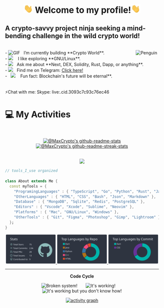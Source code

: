 <!--suppress HtmlDeprecatedAttribute -->

<h1 align="center"><img src="./Hi.gif" width="30px"> Welcome to my profile!<img src="./Hi.gif" width="30px"></h1>
   
   ##   A crypto-savvy project ninja seeking a mind-bending challenge in the wild crypto world!
<br/>   
<div>
   -  <img alt="GIF" src="https://github.com/venuswhispers/venuswhispers/blob/main/images/Developer.gif" width="25" /> &nbsp; I’m currently building **Crypto World**. <img align="right" src="https://raw.githubusercontent.com/Tarikul-Islam-Anik/Animated-Fluent-Emojis/master/Emojis/Animals/Penguin.png" alt="Penguin" width="15%" /><br>
   - <img src="https://github.com/MaxCrypto2017/MaxCrypto2017/blob/main/images/hyperkitty.gif?raw=true" width="20" />&nbsp;&nbsp;&nbsp; I like exploring **GNU/Linux**. <br>
   - <img src="https://github.com/MaxCrypto2017/MaxCrypto2017/blob/main/images/message.gif?raw=true" width="25" />&nbsp;&nbsp; Ask me about **Next, DEX, Solidity, Rust, Dapp, or anything**. <br>
   - <img src="https://github.com/MaxCrypto2017/MaxCrypto2017/blob/main/images/letterbox.gif?raw=true" width="25" /> &nbsp; Find me on Telegram: <a align='center' width='100%' href="https://t.me/MaxCrypto_2017">Click here!</a> <br>
   - &nbsp;&nbsp;<img src="https://github.com/MaxCrypto2017/MaxCrypto2017/blob/main/images/lightning.gif?raw=true" width="12" />&nbsp;&nbsp;&nbsp;&nbsp;Fun fact: Blockchain's future will be eternal**.<br>
  <br />
</div>
<br/>
⚡Chat with me: Skype: live:.cid.3093c7c93c76ec46

# 💻 My Activities
<div style="display: flex; align-items: flex-start; align: center">
  
  <br>
</div>

<!-- activity graph heroku-app start -->

<p align="center">
  <a href="https://github.com/MaxCrpto2017?tab=repositories">
    <img src="https://github-readme-stats-one-bice.vercel.app/api?username=MaxCrypto2017&theme=gotham&show_icons=true&count_private=true&hide_border=true&role=OWNER,ORGANIZATION_MEMBER,COLLABORATOR"  width="48%" alt="@MaxCrypto's github-readme-stats"/>
  </a>
  <a href="https://github.com/MaxCrypto2017?tab=stars">
    <img src="https://github-readme-streak-stats.herokuapp.com?user=MaxCrypto2017&theme=gotham&hide_border=true&date_format=M%20j%5B%2C%20Y%5D"  width="48%" alt="@MaxCrypto's github-readme-streak-stats"/>
  </a>
</p>

<br/>
<div align="center">
  <img src="https://komarev.com/ghpvc/?username=MaxCrypto2017&&style=flat-square" align="center" />
</div>  


```dart
// tools_I_use organized

class About extends Me { 
  const myTools = {  
    "ProgramingLanguages" : { "TypeScript", "Go", "Python", "Rust", "Java", "Ruby" },
    "OtherLanguages" : { "HTML", "CSS", "Bash", "Json", "Markdown" },
    "Database" : { "MongoDB", "Sqlite", "Redis", "PostgreSQL" },
    "Editors" : { "Vscode", "Xcode", "Sublime", "Neovim" },
    "Platforms" : { "Mac", "GNU/Linux", "Windows" },
    "OtherTools" : { "Git", "Figma", "Photoshop", "Gimp", "Lightroom" }
  };
}
```



<div align="center" >
<a  href="https://github.com/MaxCrypto2017">

<img src="https://raw.githubusercontent.com/SP-XD/profile-summary-cards/master/profile-summary-card-output/nord_dark/3-stats.svg" width="32.5%">
<img src="https://raw.githubusercontent.com/SP-XD/profile-summary-cards/master/profile-summary-card-output/nord_dark/1-repos-per-language.svg" width="32.5%">
<img src="https://raw.githubusercontent.com/SP-XD/profile-summary-cards/master/profile-summary-card-output/nord_dark/2-most-commit-language.svg" width="32.5%">
</a>
  
<hr></hr>

**Code Cycle**<br>

<img src="https://raw.githubusercontent.com/Tarikul-Islam-Anik/Animated-Fluent-Emojis/master/Emojis/Smilies/Face%20with%20Spiral%20Eyes.png" width="10%" alt="Broken system!"/>
&nbsp;&nbsp;&nbsp;&nbsp;&nbsp;
<img src="https://raw.githubusercontent.com/Tarikul-Islam-Anik/Animated-Fluent-Emojis/master/Emojis/Smilies/Relieved%20Face.png" width="10%" alt="It's working!"/>
&nbsp;&nbsp;&nbsp;&nbsp;&nbsp;
<img src="https://raw.githubusercontent.com/Tarikul-Islam-Anik/Animated-Fluent-Emojis/master/Emojis/Smilies/Astonished%20Face.png" width="10%" alt="It's working but you don't know how!"/><br>

<!-- activity graph heroku-app start -->
<p align="center">
    <a href="https://wakatime.com/@venuswhispers">
        <img src="https://github-readme-activity-graph.vercel.app/graph?username=venuswhispers&theme=react-dark&hide_border=true&hide_title=false&area=true&custom_title=Total%20contribution%20graph%20in%20all%20repo" width="95%" alt="activity graph">
    </a>
</p>
